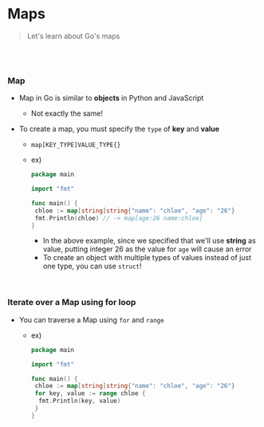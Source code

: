 # Maps

> Let's learn about Go's maps

<br>

<br>

### Map

- Map in Go is similar to **objects** in Python and JavaScript

  - Not exactly the same!

- To create a map, you must specify the `type` of **key** and **value**

  - `map[KEY_TYPE]VALUE_TYPE{}`

  - ex)

    ```go
    package main
    
    import "fmt"
    
    func main() {
     chloe := map[string]string{"name": "chloe", "age": "26"}
     fmt.Println(chloe) // -> map[age:26 name:chloe]
    }
    ```

    - In the above example, since we specified that we'll use **string** as value, putting integer 26 as the value for `age` will cause an error
    - To create an object with multiple types of values instead of just one type, you can use `struct`!

<br>

### Iterate over a Map using for loop

- You can traverse a Map using `for` and `range`

  - ex)

    ```go
    package main
    
    import "fmt"
    
    func main() {
     chloe := map[string]string{"name": "chloe", "age": "26"}
     for key, value := range chloe {
      fmt.Println(key, value)
     }
    }
    ``` 
